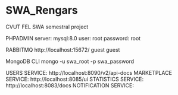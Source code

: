 # SWA_Rengars
CVUT FEL SWA semestral project

PHPADMIN
server: mysql:8.0
user: root
password: root

RABBITMQ
http://localhost:15672/
guest guest

MongoDB CLI
mongo -u swa_root -p swa_password 

USERS SERVICE: http://localhost:8090/v2/api-docs
MARKETPLACE SERVICE: http://localhost:8085/ui
STATISTICS SERVICE: http://localhost:8083/docs
NOTIFICATION SERVICE: 

